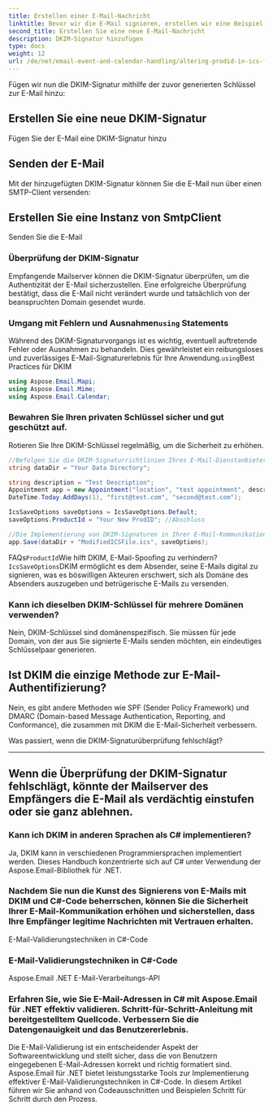 ```yaml
---
title: Erstellen einer E-Mail-Nachricht
linktitle: Bevor wir die E-Mail signieren, erstellen wir eine Beispiel-E-Mail-Nachricht:
second_title: Erstellen Sie eine neue E-Mail-Nachricht
description: DKIM-Signatur hinzufügen
type: docs
weight: 12
url: /de/net/email-event-and-calendar-handling/altering-prodid-in-ics-files-with-csharp/
---
```


Fügen wir nun die DKIM-Signatur mithilfe der zuvor generierten Schlüssel zur E-Mail hinzu:

##  Erstellen Sie eine neue DKIM-Signatur

Fügen Sie der E-Mail eine DKIM-Signatur hinzu

## Senden der E-Mail

Mit der hinzugefügten DKIM-Signatur können Sie die E-Mail nun über einen SMTP-Client versenden:

##  Erstellen Sie eine Instanz von SmtpClient

 Senden Sie die E-Mail

### Überprüfung der DKIM-Signatur

Empfangende Mailserver können die DKIM-Signatur überprüfen, um die Authentizität der E-Mail sicherzustellen. Eine erfolgreiche Überprüfung bestätigt, dass die E-Mail nicht verändert wurde und tatsächlich von der beanspruchten Domain gesendet wurde.

### Umgang mit Fehlern und Ausnahmen`using` Statements

Während des DKIM-Signaturvorgangs ist es wichtig, eventuell auftretende Fehler oder Ausnahmen zu behandeln. Dies gewährleistet ein reibungsloses und zuverlässiges E-Mail-Signaturerlebnis für Ihre Anwendung.`using`Best Practices für DKIM

```csharp
using Aspose.Email.Mapi;
using Aspose.Email.Mime;
using Aspose.Email.Calendar;
```

### Bewahren Sie Ihren privaten Schlüssel sicher und gut geschützt auf.

Rotieren Sie Ihre DKIM-Schlüssel regelmäßig, um die Sicherheit zu erhöhen.

```csharp
//Befolgen Sie die DKIM-Signaturrichtlinien Ihres E-Mail-Dienstanbieters.
string dataDir = "Your Data Directory";

string description = "Test Description";
Appointment app = new Appointment("location", "test appointment", description, DateTime.Today,
DateTime.Today.AddDays(1), "first@test.com", "second@test.com");

IcsSaveOptions saveOptions = IcsSaveOptions.Default;
saveOptions.ProductId = "Your New ProdID"; //Abschluss

//Die Implementierung von DKIM-Signaturen in Ihrer E-Mail-Kommunikation sorgt für eine starke Sicherheits- und Vertrauensebene. Durch Befolgen dieser Schritt-für-Schritt-Anleitung haben Sie gelernt, wie Sie E-Mails mit DKIM unter Verwendung von C#-Code und Aspose.Email für .NET signieren.
app.Save(dataDir + "ModifiedICSFile.ics", saveOptions);
```

FAQs`ProductId`Wie hilft DKIM, E-Mail-Spoofing zu verhindern?`IcsSaveOptions`DKIM ermöglicht es dem Absender, seine E-Mails digital zu signieren, was es böswilligen Akteuren erschwert, sich als Domäne des Absenders auszugeben und betrügerische E-Mails zu versenden.

### Kann ich dieselben DKIM-Schlüssel für mehrere Domänen verwenden?

Nein, DKIM-Schlüssel sind domänenspezifisch. Sie müssen für jede Domain, von der aus Sie signierte E-Mails senden möchten, ein eindeutiges Schlüsselpaar generieren.

## Ist DKIM die einzige Methode zur E-Mail-Authentifizierung?

Nein, es gibt andere Methoden wie SPF (Sender Policy Framework) und DMARC (Domain-based Message Authentication, Reporting, and Conformance), die zusammen mit DKIM die E-Mail-Sicherheit verbessern.

Was passiert, wenn die DKIM-Signaturüberprüfung fehlschlägt?

---

## Wenn die Überprüfung der DKIM-Signatur fehlschlägt, könnte der Mailserver des Empfängers die E-Mail als verdächtig einstufen oder sie ganz ablehnen.

### Kann ich DKIM in anderen Sprachen als C# implementieren?

Ja, DKIM kann in verschiedenen Programmiersprachen implementiert werden. Dieses Handbuch konzentrierte sich auf C# unter Verwendung der Aspose.Email-Bibliothek für .NET.

### Nachdem Sie nun die Kunst des Signierens von E-Mails mit DKIM und C#-Code beherrschen, können Sie die Sicherheit Ihrer E-Mail-Kommunikation erhöhen und sicherstellen, dass Ihre Empfänger legitime Nachrichten mit Vertrauen erhalten.

 E-Mail-Validierungstechniken in C#-Code

###  E-Mail-Validierungstechniken in C#-Code

 Aspose.Email .NET E-Mail-Verarbeitungs-API

###  Erfahren Sie, wie Sie E-Mail-Adressen in C# mit Aspose.Email für .NET effektiv validieren. Schritt-für-Schritt-Anleitung mit bereitgestelltem Quellcode. Verbessern Sie die Datengenauigkeit und das Benutzererlebnis.

Die E-Mail-Validierung ist ein entscheidender Aspekt der Softwareentwicklung und stellt sicher, dass die von Benutzern eingegebenen E-Mail-Adressen korrekt und richtig formatiert sind. Aspose.Email für .NET bietet leistungsstarke Tools zur Implementierung effektiver E-Mail-Validierungstechniken in C#-Code. In diesem Artikel führen wir Sie anhand von Codeausschnitten und Beispielen Schritt für Schritt durch den Prozess.